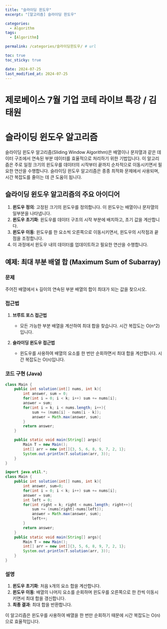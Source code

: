 ```yaml
---
title: "슬라이딩 윈도우"
excerpt: "[알고리즘] 슬라이딩 윈도우"

categories:
  - Algorithm
tags:
  - [Algorithm]

permalink: /categories/슬라이딩윈도우/ # url

toc: true
toc_sticky: true

date: 2024-07-25
last_modified_at: 2024-07-25
---
```


# 제로베이스 7월 기업 코테 라이브 특강 / 김태원

# 슬라이딩 윈도우 알고리즘

슬라이딩 윈도우 알고리즘(Sliding Window Algorithm)은 배열이나 문자열과 같은 데이터 구조에서 연속된 부분 데이터를 효율적으로 처리하기 위한 기법입니다.
이 알고리즘은 주로 일정 크기의 윈도우를 데이터의 시작부터 끝까지 순차적으로 이동시키면서 필요한 연산을 수행합니다.
슬라이딩 윈도우 알고리즘은 종종 최적화 문제에서 사용되며, 시간 복잡도를 줄이는 데 큰 도움이 됩니다.

## 슬라이딩 윈도우 알고리즘의 주요 아이디어

1. **윈도우 정의**: 고정된 크기의 윈도우를 정의합니다. 이 윈도우는 배열이나 문자열의 일부분을 나타냅니다.
2. **윈도우 초기화**: 윈도우를 데이터 구조의 시작 부분에 배치하고, 초기 값을 계산합니다.
3. **윈도우 이동**: 윈도우를 한 요소씩 오른쪽으로 이동시키면서, 윈도우의 시작점과 끝점을 조정합니다.
4. 이 과정에서 윈도우 내의 데이터를 업데이트하고 필요한 연산을 수행합니다.

## 예제: 최대 부분 배열 합 (Maximum Sum of Subarray)

### 문제
주어진 배열에서 `k` 길이의 연속된 부분 배열의 합이 최대가 되는 값을 찾으시오.

### 접근법

1. **브루트 포스 접근법**
   - 모든 가능한 부분 배열을 계산하여 최대 합을 찾습니다. 시간 복잡도는 O(n^2)입니다.

2. **슬라이딩 윈도우 접근법**
   - 윈도우를 사용하여 배열의 요소를 한 번만 순회하면서 최대 합을 계산합니다. 시간 복잡도는 O(n)입니다.

### 코드 구현 (Java)

```java
class Main {
    public int solution(int[] nums, int k){
        int answer, sum = 0;
        for(int i = 0; i < k; i++) sum += nums[i];
        answer = sum;
        for(int i = k; i < nums.length; i++){
            sum += (nums[i] - nums[i - k]);
            answer = Math.max(answer, sum);
        }
        return answer;
    }

    public static void main(String[] args){
        Main T = new Main();
        int[] arr = new int[]{3, 5, 6, 8, 9, 7, 2, 1};
        System.out.println(T.solution(arr, 3));
    }
}
```

```java
import java.util.*;
class Main {
	public int solution(int[] nums, int k){
		int answer, sum=0;
		for(int i = 0; i < k; i++) sum += nums[i];
		answer = sum;
		int left = 0;
		for(int right = k; right < nums.length; right++){
			sum += (nums[right]-nums[left]);
			answer = Math.max(answer, sum);
			left++;
		}
		return answer;
	}
	public static void main(String[] args){
		Main T = new Main();
		int[] arr = new int[]{3, 5, 6, 8, 9, 7, 2, 1};
		System.out.println(T.solution(arr, 3));	
	}
}
```

### 설명
1. **윈도우 초기화**: 처음 `k`개의 요소 합을 계산합니다.
2. **윈도우 이동**: 배열의 나머지 요소를 순회하며 윈도우를 오른쪽으로 한 칸씩 이동시키면서 최대 합을 갱신합니다.
3. **최종 결과**: 최대 합을 반환합니다.

이 알고리즘은 윈도우를 사용하여 배열을 한 번만 순회하기 때문에 시간 복잡도는 O(n)으로 효율적입니다.
